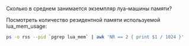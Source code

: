 Сколько в среднем занимается экземпляр луа-машины памяти?

Посмотреть количество резидентной памяти используемой lua_mem_usage:
```bash
ps -o rss --pid `pgrep lua_mem` | awk 'NR == 2 { print $1 / 1024 }'
```

